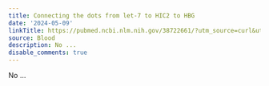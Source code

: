 ```yaml
---
title: Connecting the dots from let-7 to HIC2 to HBG
date: '2024-05-09'
linkTitle: https://pubmed.ncbi.nlm.nih.gov/38722661/?utm_source=curl&utm_medium=rss&utm_campaign=journals&utm_content=7603509&fc=None&ff=20240509180921&v=2.18.0.post9+e462414
source: Blood
description: No ...
disable_comments: true
---
```

No ...